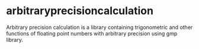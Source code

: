 # arbitraryprecisioncalculation
Arbitrary precision calculation is a library containing trigonometric and other functions of floating point numbers with arbitrary precision using gmp library.
